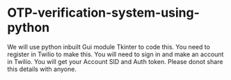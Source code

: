 # OTP-verification-system-using-python
We will use python  inbuilt Gui module Tkinter to code this. You need to register in Twilio to make this.
You will need to sign in and make an account in Twilio. You will get your Account SID and Auth token. Please donot share this details with anyone.
